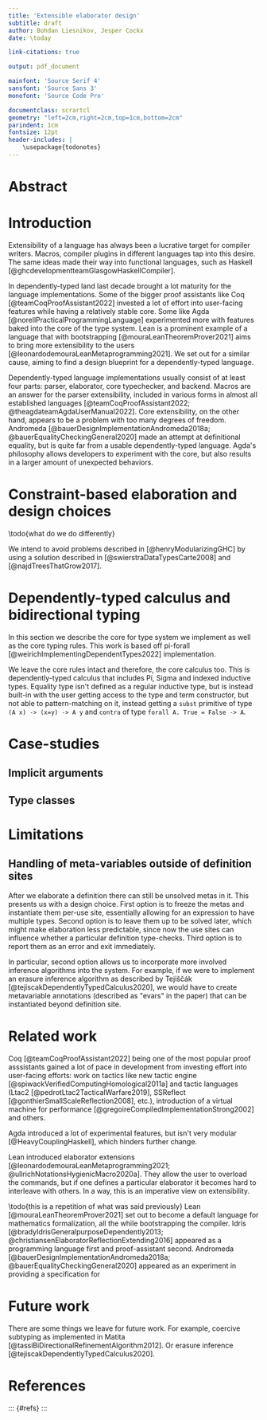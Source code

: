 ```yaml
---
title: 'Extensible elaborator design'
subtitle: draft
author: Bohdan Liesnikov, Jesper Cockx
date: \today

link-citations: true

output: pdf_document

mainfont: 'Source Serif 4'
sansfont: 'Source Sans 3'
monofont: 'Source Code Pro'

documentclass: scrartcl
geometry: "left=2cm,right=2cm,top=1cm,bottom=2cm"
parindent: 1cm
fontsize: 12pt
header-includes: |
    \usepackage{todonotes}
---
```


# Abstract #



# Introduction #

Extensibility of a language has always been a lucrative target for compiler writers.
Macros, compiler plugins in different languages tap into this desire.
The same ideas made their way into functional languages, such as Haskell [@ghcdevelopmentteamGlasgowHaskellCompiler].

In dependently-typed land last decade brought a lot maturity for the language implementations.
Some of the bigger proof assistants like Coq [@teamCoqProofAssistant2022] invested a lot of effort into user-facing features while having a relatively stable core.
Some like Agda [@norellPracticalProgrammingLanguage] experimented more with features baked into the core of the type system.
Lean is a prominent example of a language that with bootstrapping [@mouraLeanTheoremProver2021] aims to bring more extensibility to the users [@leonardodemouraLeanMetaprogramming2021].
We set out for a similar cause, aiming to find a design blueprint for a dependently-typed language.

Dependently-typed language implementations usually consist of at least four parts:
parser, elaborator, core typechecker, and backend.
Macros are an answer for the parser extensibility, included in various forms in almost all established languages [@teamCoqProofAssistant2022; @theagdateamAgdaUserManual2022].
Core extensibility, on the other hand, appears to be a problem with too many degrees of freedom.
Andromeda [@bauerDesignImplementationAndromeda2018a; @bauerEqualityCheckingGeneral2020] made an attempt at definitional equality, but is quite far from a usable dependently-typed language.
Agda's philosophy allows developers to experiment with the core, but also results in a larger amount of unexpected behaviors.

# Constraint-based elaboration and design choices #

\todo{what do we do differently}

We intend to avoid problems described in [@henryModularizingGHC] by using a solution described in [@swierstraDataTypesCarte2008] and [@najdTreesThatGrow2017].


# Dependently-typed calculus and bidirectional typing #

In this section we describe the core for type system we implement as well as the core typing rules.
This work is based off pi-forall [@weirichImplementingDependentTypes2022] implementation.

We leave the core rules intact and therefore, the core calculus too.
This is dependently-typed calculus that includes Pi, Sigma and indexed inductive types.
Equality type isn't defined as a regular inductive type, but is instead built-in with the user getting access to the type and term constructor, but not able to pattern-matching on it, instead getting a `subst` primitive of type `(A x) -> (x=y) -> A y` and `contra` of type `forall A. True = False -> A`.


# Case-studies #

## Implicit arguments ##

## Type classes ##

# Limitations #

## Handling of meta-variables outside of definition sites ##

After we elaborate a definition there can still be unsolved metas in it.
This presents us with a design choice.
First option is to freeze the metas and instantiate them per-use site, essentially allowing for an expression to have multiple types.
Second option is to leave them up to be solved later, which might make elaboration less predictable, since now the use sites can influence whether a particular definition type-checks.
Third option is to report them as an error and exit immediately.

In particular, second option allows us to incorporate more involved inference algorithms into the system.
For example, if we were to implement an erasure inference algorithm as described by
Tejiščák [@tejiscakDependentlyTypedCalculus2020], we would have to create metavariable annotations (described as "evars" in the paper) that can be instantiated beyond definition site.

# Related work #

Coq [@teamCoqProofAssistant2022] being one of the most popular proof asssistants gained a lot of pace in development from investing effort into user-facing efforts: work on tactics like new tactic engine [@spiwackVerifiedComputingHomological2011a] and tactic languages (Ltac2 [@pedrotLtac2TacticalWarfare2019], SSReflect [@gonthierSmallScaleReflection2008], etc.), introduction of a virtual machine for performance [@gregoireCompiledImplementationStrong2002] and others.

Agda introduced a lot of experimental features, but isn't very modular [@HeavyCouplingHaskell], which hinders further change.

Lean introduced elaborator extensions [@leonardodemouraLeanMetaprogramming2021; @ullrichNotationsHygienicMacro2020a].
They allow the user to overload the commands, but if one defines a particular elaborator it becomes hard to interleave with others.
In a way, this is an imperative view on extensibility.


\todo{this is a repetition of what was said previously}
Lean [@mouraLeanTheoremProver2021] set out to become a default language for mathematics formalization, all the while bootstrapping the compiler.
Idris [@bradyIdrisGeneralpurposeDependently2013; @christiansenElaboratorReflectionExtending2016] appeared as a programming language first and proof-assistant second. Andromeda [@bauerDesignImplementationAndromeda2018a; @bauerEqualityCheckingGeneral2020] appeared as an experiment in providing a specification for

# Future work #

There are some things we leave for future work.
For example, coercive subtyping as implemented in Matita [@tassiBiDirectionalRefinementAlgorithm2012].
Or erasure inference [@tejiscakDependentlyTypedCalculus2020].

# References #

::: {#refs}
:::

<!---
Local Variables:
eval: (progn (olivetti-mode 't) (flyspell-mode 't) (flyspell-buffer)) ;; because it looks better this way!
reftex-default-bibliography: ("/home/bohdan/delft/extended-elab/paper/bib.bib") ;; add reftex support
End:
-->
